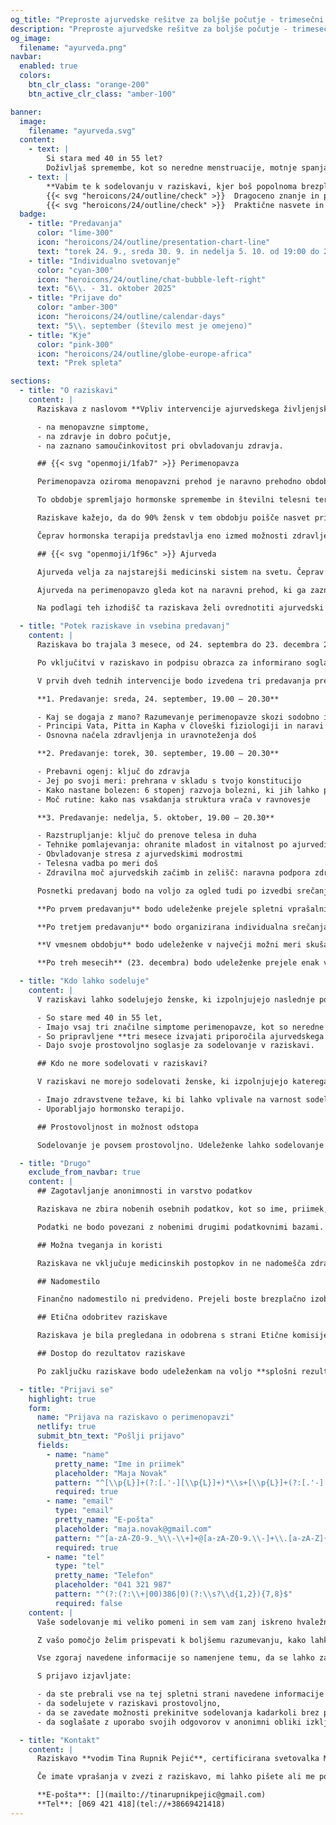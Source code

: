 ```yaml
---
og_title: "Preproste ajurvedske rešitve za boljše počutje - trimesečni program s praktičnimi usmeritvami"
description: "Preproste ajurvedske rešitve za boljše počutje - trimesečni program s praktičnimi usmeritvami"
og_image:
  filename: "ayurveda.png"
navbar:
  enabled: true
  colors:
    btn_clr_class: "orange-200"
    btn_active_clr_class: "amber-100"

banner:
  image:
    filename: "ayurveda.svg"
  content:
    - text: |
        Si stara med 40 in 55 let?  
        Doživljaš spremembe, kot so neredne menstruacije, motnje spanja, nihanje razpoloženja, vročinski oblivi, utrujenost, težave s sečnim mehurjem, manjša zbranost ipd?
    - text: |
        **Vabim te k sodelovanju v raziskavi, kjer boš popolnoma brezplačno dobila:**  
        {{< svg "heroicons/24/outline/check" >}}  Dragoceno znanje in podporo pri skrbi za svoje zdravje - s poudarkom na naravnem, nefarmakološkem pristopu,  
        {{< svg "heroicons/24/outline/check" >}}  Praktične nasvete in ajurvedske smernice, ki ti bodo pomagale k boljšemu počutju
  badge:
    - title: "Predavanja"
      color: "lime-300"
      icon: "heroicons/24/outline/presentation-chart-line"
      text: "torek 24. 9., sreda 30. 9. in nedelja 5. 10. od 19:00 do 20:30"
    - title: "Individualno svetovanje"
      color: "cyan-300"
      icon: "heroicons/24/outline/chat-bubble-left-right"
      text: "6\\. - 31. oktober 2025"
    - title: "Prijave do"
      color: "amber-300"
      icon: "heroicons/24/outline/calendar-days"
      text: "5\\. september (število mest je omejeno)"
    - title: "Kje"
      color: "pink-300"
      icon: "heroicons/24/outline/globe-europe-africa"
      text: "Prek spleta"

sections:
  - title: "O raziskavi"
    content: |
      Raziskava z naslovom **Vpliv intervencije ajurvedskega življenjskega sloga na kakovost življenja in zdravstveno samoučinkovitost žensk v perimenopavzi** poteka v okviru magistrskega študija integrativnih zdravstvenih ved na univerzi Alma Mater Europea. Njen namen je ovrednotiti učinke ajurvedskega življenjskega sloga na kakovost življenja žensk v času perimenopavze, pri čemer se osredotoča na vpliv:

      - na menopavzne simptome,
      - na zdravje in dobro počutje,
      - na zaznano samoučinkovitost pri obvladovanju zdravja.

      ## {{< svg "openmoji/1fab7" >}} Perimenopavza

      Perimenopavza oziroma menopavzni prehod je naravno prehodno obdobje v življenju ženske, ki običajno nastopi med 40. in 50. letom starosti. Povprečno traja okoli 5 let, pri nekaterih ženskah lahko traja tudi 10 let. Začne se s prvimi spremembami v menstrualnem ciklu in se konča 12 mesecev po zadnji menstruaciji.

      To obdobje spremljajo hormonske spremembe in številni telesni ter čustveni znaki, kot so neredne menstruacije, motnje spanja, nihanja razpoloženja, vročinski valovi, težave s koncentracijo in druge spremembe. Te težave pomembno vplivajo na kakovost življenja.

      Raziskave kažejo, da do 90% žensk v tem obdobju poišče nasvet pri zdravstvenem osebju glede lajšanja simptomov, kar kaže na široko razširjenost in pomembnost težav v perimenopavzi. Svetovna zdravstvena organizacija poudarja, da je ustrezna podpora v tem življenjskem obdobju ključnega pomena za zdravo staranje žensk.

      Čeprav hormonska terapija predstavlja eno izmed možnosti zdravljenja, ni primerna za vse ženske. Vedno več je zanimanja za naravne, t. i. nefarmakološke pristope, vendar znanstvenih raziskav na tem področju še vedno primanjkuje.

      ## {{< svg "openmoji/1f96c" >}} Ajurveda

      Ajurveda velja za najstarejši medicinski sistem na svetu. Čeprav je nastala pred približno 5000 leti in na drugem koncu sveta, so njena globoka spoznanja o delovanju narave in človeka veljavna še danes, za kogarkoli in kjerkoli. Učinkovitost ajurvede priznava tudi Svetovna zdravstvena organizacija.

      Ajurveda na perimenopavzo gleda kot na naravni prehod, ki ga zaznamuje vata doša, prevladujoča v poznejših življenjskih obdobjih. Simptomi so razumljeni kot izrazi neravnovesij med tremi došami – vata, pitta in kapha. Po ajurvedskih načelih lahko spremembe življenjskega sloga, prilagojene posameznikovi edinstveni konstituciji, vzpostavijo ravnovesje, zmanjšajo simptome in izboljšajo splošno počutje. Med te spremembe sodijo prilagoditve prehrane, vsakodnevne rutine, tehnike obvladovanja stresa ter zeliščni pripravki. **Ajurvedski celostni pristop poudarja preventivo in samopomoč ter posameznika spodbuja k aktivnemu sodelovanju pri ohranjanju zdravja.**

      Na podlagi teh izhodišč ta raziskava želi ovrednotiti ajurvedski življenjski slog kot dopolnilni pristop k obvladovanju perimenopavzalnih simptomov. **Z naslavljanjem temeljnih vzrokov neravnovesja namesto posameznih simptomov ajurveda predstavlja dragocen pristop k izboljšanju kakovosti življenja v času perimenopavze.**

  - title: "Potek raziskave in vsebina predavanj"
    content: |
      Raziskava bo trajala 3 mesece, od 24. septembra do 23. decembra 2025.

      Po vključitvi v raziskavo in podpisu obrazca za informirano soglasje bodo udeleženke izpolnile vprašalnik, ki je sestavljen iz treh validiranih vprašalnikov: [SF 36](https://www.qualitymetric.com/health-surveys/the-sf-36v2-health-survey/), ki meri z zdravjem povezano kakovost življenja, [MRS (Menopause Rating Scale)](https://zeg-berlin.de/expertise/diagnostics-tools/menopause-rating-scale/about-mrs/), ki ocenjujeje simptome menopavze, in [PHCS (Perceived Health Competence Scale)](https://pubmed.ncbi.nlm.nih.gov/10150421/), ki meri samoučinkovitost pri obvladovanju zdravja. Izpolnjevanje vprašalnika traja približno 10 minut in je [popolnoma anonimno](#zagotavljanje-anonimnosti-in-varstvo-podatkov).

      V prvih dveh tednih intervencije bodo izvedena tri predavanja prek Zoom-a, ki bodo zajemala tako **teoretična kot praktična znanja iz ajurvede**. Udeleženke bodo prejele priporočila glede prehrane, dnevne rutine in tehnik sproščanja. Teoretično in praktično osnovo bodo predstavljala učna gradiva iz programa Podiplomski certifikat iz ajurvede za zdravstvene delavce, ki ga izvajata Maharishi College of Perfect Health International in Alma Mater Europaea (ECM).

      **1. Predavanje: sreda, 24. september, 19.00 – 20.30**

      - Kaj se dogaja z mano? Razumevanje perimenopavze skozi sodobno in ajurvedsko znanje
      - Principi Vata, Pitta in Kapha v človeški fiziologiji in naravi
      - Osnovna načela zdravljenja in uravnoteženja doš

      **2. Predavanje: torek, 30. september, 19.00 – 20.30**

      - Prebavni ogenj: ključ do zdravja
      - Jej po svoji meri: prehrana v skladu s tvojo konstitucijo
      - Kako nastane bolezen: 6 stopenj razvoja bolezni, ki jih lahko pravočasno prepoznamo
      - Moč rutine: kako nas vsakdanja struktura vrača v ravnovesje

      **3. Predavanje: nedelja, 5. oktober, 19.00 – 20.30**

      - Razstrupljanje: ključ do prenove telesa in duha
      - Tehnike pomlajevanja: ohranite mladost in vitalnost po ajurvedi
      - Obvladovanje stresa z ajurvedskimi modrostmi
      - Telesna vadba po meri doš
      - Zdravilna moč ajurvedskih začimb in zelišč: naravna podpora zdravju

      Posnetki predavanj bodo na voljo za ogled tudi po izvedbi srečanj. Poleg predavanj bodo udeleženke prejele dodatna gradiva (nasveti, kratki kvizi, recepti ipd.), da bodo lažje vključile priporočila v svoj vsakdanjik in povečale zavezanost programu.

      **Po prvem predavanju** bodo udeleženke prejele spletni vprašalnik za določitev svoje konstitucije in neravnovesij.

      **Po tretjem predavanju** bodo organizirana individualna srečanja (po Zoomu ali v živo po dogovoru) za razjasnitev razumevanja ugotovljenih neravnovesij in ustrezne prehrane.

      **V vmesnem obdobju** bodo udeleženke v največji možni meri skušale upoštevati prejete nasvete in priporočila ter jih vključevati v svoj vsakdan.

      **Po treh mesecih** (23. decembra) bodo udeleženke prejele enak vprašalnik kot na začetku, tokrat z dodatnimi tremi kratkimi vprašanji kvalitativnega tipa. Udeleženke lahko v primeru kakršnekoli dodatne potrebe, ki bi se pojavila med raziskavo, [kontaktirajo izvajalko raziskave Tino Rupnik Pejić](#kontakt).

  - title: "Kdo lahko sodeluje"
    content: |
      V raziskavi lahko sodelujejo ženske, ki izpolnjujejo naslednje pogoje:

      - So stare med 40 in 55 let,
      - Imajo vsaj tri značilne simptome perimenopavze, kot so neredne menstruacije, motnje spanja, nihanje razpoloženja, vročinski oblivi, fizična in psihična izčrpanost, težave s sečnim mehurjem, manjša zbranost, spremembe v libidu, občutek suhe nožnice, občutek razbijanja srca.
      - So pripravljene **tri mesece izvajati priporočila ajurvedskega življenjskega sloga**, kar vključuje predvsem prilagoditev prehrane glede na individualno svetovanje in vzpostavitev ustrezne dnevne rutine (npr. odhod v posteljo do 22.00).
      - Dajo svoje prostovoljno soglasje za sodelovanje v raziskavi.

      ## Kdo ne more sodelovati v raziskavi?

      V raziskavi ne morejo sodelovati ženske, ki izpolnjujejo katerega od naslednjih pogojev:

      - Imajo zdravstvene težave, ki bi lahko vplivale na varnost sodelovanja v raziskavi (npr. hude hormonske motnje, resne bolezni srca in ožilja ali druge kronične bolezni, ki zahtevajo stalno medicinsko obravnavo),
      - Uporabljajo hormonsko terapijo.

      ## Prostovoljnost in možnost odstopa

      Sodelovanje je povsem prostovoljno. Udeleženke lahko sodelovanje kadarkoli prekinejo brez kakršnih koli posledic ali pojasnil.

  - title: "Drugo"
    exclude_from_navbar: true
    content: |
      ## Zagotavljanje anonimnosti in varstvo podatkov

      Raziskava ne zbira nobenih osebnih podatkov, kot so ime, priimek, naslov, kontakt ali IP-naslovi. Za povezavo odgovorov pred in po intervenciji bodo udeleženke same ustvarile **osebno kodo**, ki temelji na nevtralnih podatkih (navodila bodo vključena v vprašalnik) in ne omogoča identifikacije. Vsi zbrani podatki bodo obravnavani zaupno in uporabljeni izključno za raziskovalne namene, v skladu s Splošno uredbo o varstvu podatkov (GDPR, EU 2016/679).

      Podatki ne bodo povezani z nobenimi drugimi podatkovnimi bazami. Shranjeni bodo v anonimizirani obliki, kar pomeni, da iz njih ne bo mogoče prepoznati vaše identitete. Dostop do podatkov bo imel le raziskovalni tim, in sicer skladno z Uredbo (EU) 2016/679 o varstvu osebnih podatkov (GDPR). Podatki bodo hranjeni **eno leto pozaključku raziskave**, nato bodo trajno izbrisani oziroma uničeni. V raziskavi ne pričakujemo nobenih tveganj za razkritje vaše identitete. Če želite uveljavljati svoje pravice na področju varstva osebnih podatkov, me lahko kontaktirate.

      ## Možna tveganja in koristi

      Raziskava ne vključuje medicinskih postopkov in ne nadomešča zdravstvene obravnave. **Tveganj za vaše zdravje ni**. Lahko pa pričakujete pozitiven vpliv na počutje ter več znanja o podpori v času perimenopavze.

      ## Nadomestilo

      Finančno nadomestilo ni predvideno. Prejeli boste brezplačno izobraževanje ter brezplačno individualno ajurvedsko svetovanje.

      ## Etična odobritev raziskave

      Raziskava je bila pregledana in odobrena s strani Etične komisije Univerze Alma Mater Europaea, Slovenska ulica 17, 2000 Maribor, sklep 8/2024-25.

      ## Dostop do rezultatov raziskave

      Po zaključku raziskave bodo udeleženkam na voljo **splošni rezultati** raziskave v povzetku, ki ne bo vključeval nobenih osebnih podatkov ali individualno prepoznavnih informacij. Če bodo rezultati raziskave pozitivni, je cilj ugotovitve širše predstaviti, in sicer prek strokovnih objav in predstavitev na konferencah.

  - title: "Prijavi se"
    highlight: true
    form:
      name: "Prijava na raziskavo o perimenopavzi"
      netlify: true
      submit_btn_text: "Pošlji prijavo"
      fields:
        - name: "name"
          pretty_name: "Ime in priimek"
          placeholder: "Maja Novak"
          pattern: "^[\\p{L}]+(?:[.'-][\\p{L}]+)*\\s+[\\p{L}]+(?:[.'-][\\p{L}]+)*(?:\\s+[\\p{L}]+(?:[.'-][\\p{L}]+)*)*$"
          required: true
        - name: "email"
          type: "email"
          pretty_name: "E-pošta"
          placeholder: "maja.novak@gmail.com"
          pattern: "^[a-zA-Z0-9._%\\-\\+]+@[a-zA-Z0-9.\\-]+\\.[a-zA-Z]{2,}$"
          required: true
        - name: "tel"
          type: "tel"
          pretty_name: "Telefon"
          placeholder: "041 321 987"
          pattern: "^(?:(?:\\+|00)386|0)(?:\\s?\\d{1,2}){7,8}$"
          required: false
    content: |
      Vaše sodelovanje mi veliko pomeni in sem vam zanj iskreno hvaležna. {{< svg "openmoji/1f49a" >}}{{< svg "openmoji/1f49a" >}}{{< svg "openmoji/1f49a" >}}

      Z vašo pomočjo želim prispevati k boljšemu razumevanju, kako lahko ajurvedska priporočila podprejo žensko telo in duha v občutljivem življenjskem obdobju.

      Vse zgoraj navedene informacije so namenjene temu, da se lahko za sodelovanje odločite varno in z zavedanjem vseh pomembnih vidikov.

      S prijavo izjavljate:

      -	da ste prebrali vse na tej spletni strani navedene informacije in jih razumete,
      -	da sodelujete v raziskavi prostovoljno,
      -	da se zavedate možnosti prekinitve sodelovanja kadarkoli brez posledic,
      -	da soglašate z uporabo svojih odgovorov v anonimni obliki izključno za raziskovalne namene

  - title: "Kontakt"
    content: |
      Raziskavo **vodim Tina Rupnik Pejić**, certificirana svetovalka Maharishi Ayurvede pod mentorstvom asist. prof. dr. Gordane Marković na **univerzi Alma Mater Europea** Maribor, smer Integrativne zdravstvene vede.

      Če imate vprašanja v zvezi z raziskavo, mi lahko pišete ali me pokličete:

      **E-pošta**: [](mailto://tinarupnikpejic@gmail.com)  
      **Tel**: [069 421 418](tel://+38669421418)
---
```


